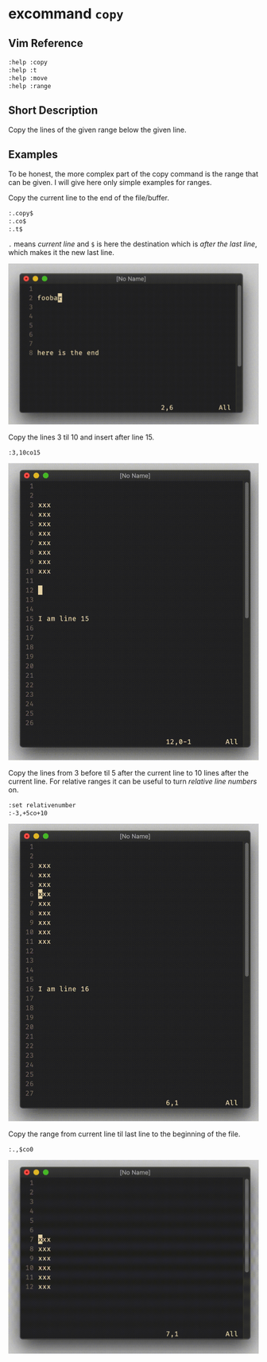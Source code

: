 # excommand `copy`

## Vim Reference

    :help :copy
    :help :t
    :help :move
    :help :range

## Short Description

Copy the lines of the given range below the given line.


## Examples

To be honest, the more complex part of the copy command is the range that can be given.
I will give here only simple examples for ranges.

Copy the current line to the end of the file/buffer.

    :.copy$
    :.co$
    :.t$

`.` means *current line* and `$` is here the destination which is *after the last line*, which makes it the new last
line.

![copy lines 1](img/copy_1.gif)

Copy the lines 3 til 10 and insert after line 15.

    :3,10co15

![copy lines 2](img/copy_2.gif)

Copy the lines from 3 before til 5 after the current line to 10 lines after the current line.
For relative ranges it can be useful to turn *relative line numbers* on.

    :set relativenumber
    :-3,+5co+10

![copy lines 3](img/copy_3.gif)

Copy the range from current line til last line to the beginning of the file.

    :.,$co0

![copy lines 4](img/copy_4.gif)


